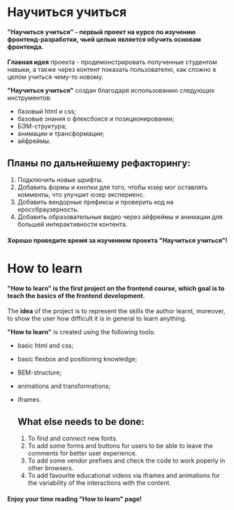 # Научиться учиться
#### "Научиться учиться" - первый проект на курсе по изучению фронтенд-разработки, чьей целью является обучить основам фронтенда.
__Главная идея__ проекта - продемонстрировать полученные студентом навыки, а также через контент показать пользователю, как сложно в целом учиться чему-то новому.

__"Научиться учиться"__ создан благодаря использованию следующих инструментов:
* базовый html и css;
* базовые знания о флексбоксе и позиционировании;
* БЭМ-структура;
* анимации и трансформации;
* айфреймы.

## Планы по дальнейшему рефакторингу:
1. Подключить новые шрифты.
2. Добавить формы и кнопки для того, чтобы юзер мог оставлять комменты, что улучшит юзер экспериенс.
3. Добавить вендорные префиксы и проверить код на кроссбраузерность.
4. Добавить образовательные видео через айфреймы и анимации для большей интерактивности контента.

#### Хорошо проведите время за изучением проекта "Научиться учиться"!

# How to learn
#### "How to learn" is the first project on the frontend course, which goal is to teach the basics of the frontend development.
The __idea__ of the project is to represent the skills the author learnt, moreover, to show the user how difficult it is in general to learn anything.

__"How to learn"__ is created using the following tools:
* basic html and css;
* basic flexbox and positioning knowledge;
* BEM-structure;
* animations and transformations;
* iframes.

  ## What else needs to be done:
  1. To find and connect new fonts.
  2. To add some forms and buttons for users to be able to leave the comments for better user experience.
  3. To add some vendor prefixes and check the code to work poperly in other browsers.
  4. To add favourite educational videos via iframes and animations for the variability of the interactions with the content.

#### Enjoy your time reading "How to learn" page!
